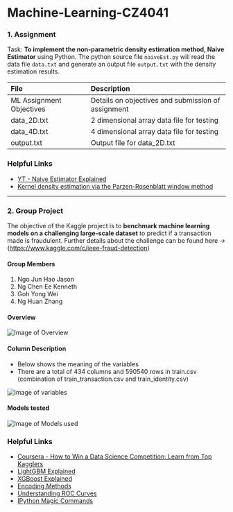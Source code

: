 # Machine-Learning-CZ4041

<h3>1. Assignment</h3>

Task: <b>To implement the non-parametric density estimation method, Naive Estimator</b> using Python.
The python source file ```naiveEst.py``` will read the data file ```data.txt``` and generate an output file ```output.txt``` with the density 
estimation results. 

| File       | Description           |
| :------------- |:-------------|
| ML Assignment Objectives     | Details on objectives and submission of assignment |
| data_2D.txt | 2 dimensional array data file for testing      |
| data_4D.txt    | 4 dimensional array data file for testing      |
| output.txt    | Output file for data_2D.txt      |

<h3>Helpful Links</h3>

- [YT - Naive Estimator Explained](https://www.youtube.com/watch?v=5xXTFvPor6U)
- [Kernel density estimation via the Parzen-Rosenblatt window method](https://sebastianraschka.com/Articles/2014_kernel_density_est.html)

---

<h3>2. Group Project</h3>

The objective of the Kaggle project is to <b>benchmark machine learning models on a challenging large-scale dataset</b> to predict if a transaction made is fraudulent.
Further details about the challenge can be found here -> (https://www.kaggle.com/c/ieee-fraud-detection)

<h4>Group Members</h4>

1. Ngo Jun Hao Jason
2. Ng Chen Ee Kenneth
3. Goh Yong Wei
4. Ng Huan Zhang


<h4>Overview</h4>

![Image of Overview](https://i.imgur.com/i6aWW4U.jpg)

<h4>Column Description</h4>

- Below shows the meaning of the variables
- There are a total of 434 columns and 590540 rows in train.csv (combination of train_transaction.csv and train_identity.csv)

![Image of variables](https://i.imgur.com/3JoFNI5.jpg)



<h4>Models tested</h4>

![Image of Models used](https://i.imgur.com/7QmgmT9.jpg)

<h3>Helpful Links</h3>

- [Coursera - How to Win a Data Science Competition: Learn from Top Kagglers](https://www.coursera.org/learn/competitive-data-science)
- [LightGBM Explained](https://towardsdatascience.com/lightgbm-800340f21415)
- [XGBoost Explained](https://towardsdatascience.com/xgboost-b736c2ab10ce)
- [Encoding Methods](https://medium.com/data-design/visiting-categorical-features-and-encoding-in-decision-trees-53400fa65931)
- [Understanding ROC Curves](http://www.navan.name/roc/)
- [IPython Magic Commands](https://ipython.readthedocs.io/en/stable/interactive/magics.html)
